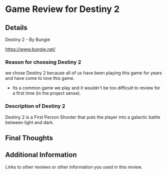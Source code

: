 # Game Review for Destiny 2

## Details

Destiny 2 - By Bungie

https://www.bungie.net/


### Reason for choosing Destiny 2

we chose Destiny 2 because all of us have been playing this game for years and have come to love this game. 

* Its a common game we play and it wouldn't be too difficult to review for a first time (in the project sense).

### Description of Destiny 2

Destiny 2 is a First Person Shooter that puts the player into a galactic battle between light and dark.  

## Final Thoughts



## Additional Information

Links to other reviews or other information you used in this review.
